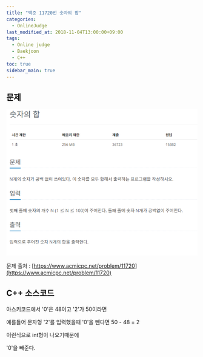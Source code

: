 ```yaml
---
title: "백준 11720번 숫자의 합"
categories: 
  - OnlineJudge
last_modified_at: 2018-11-04T13:00:00+09:00
tags: 
  - Online judge
  - Baekjoon
  - C++
toc: true
sidebar_main: true
---
```


## 문제

![11720](https://github.com/lesslate/lesslate.github.io/blob/master/assets/img/OnlineJudge/11720.png?raw=true)

문제 출처 : [https://www.acmicpc.net/problem/11720](https://www.acmicpc.net/problem/11720)



## C++ 소스코드


<script src="https://gist.github.com/lesslate/e4ab670618019b260dbd886e5981d367.js"></script>

아스키코드에서 '0'은 48이고 '2'가 50이라면

예를들어 문자형 '2'를 입력했을때 '0'을 뺀다면 50 - 48 = 2

이런식으로 int형이 나오기때문에

'0'을 빼준다. 

